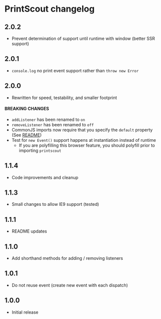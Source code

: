 # PrintScout changelog

## 2.0.2

* Prevent determination of support until runtime with window (better SSR support)

## 2.0.1

* `console.log` no print event support rather than `throw new Error`

## 2.0.0

* Rewritten for speed, testability, and smaller footprint

#### BREAKING CHANGES

* `addListener` has been renamed to `on`
* `removeListener` has been renamed to `off`
* CommonJS imports now require that you specify the `default` property (See [README](README.md#usage))
* Test for `new Event()` support happens at instantiation instead of runtime
  * If you are polyfilling this browser feature, you should polyfill prior to importing `printscout`

## 1.1.4

* Code improvements and cleanup

## 1.1.3

* Small changes to allow IE9 support (tested)

## 1.1.1

* README updates

## 1.1.0

* Add shorthand methods for adding / removing listeners

## 1.0.1

* Do not reuse event (create new event with each dispatch)

## 1.0.0

* Initial release
